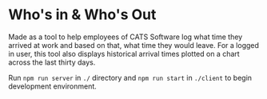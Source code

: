 # Who's in & Who's Out

Made as a tool to help employees of CATS Software log what time they arrived at work and based on that, what time they would leave. For a logged in user, this tool also displays historical arrival times plotted on a chart across the last thirty days.

Run `npm run server` in `./` directory and `npm run start` in `./client` to begin development environment.